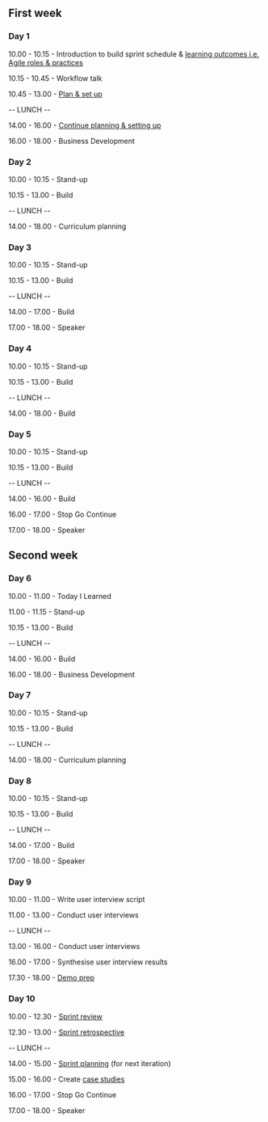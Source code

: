 ## First week
### Day 1
10.00 - 10.15 - Introduction to build sprint schedule & [learning outcomes i.e. Agile roles & practices](../learning-outcomes.md)

10.15 - 10.45 - Workflow talk

10.45 - 13.00 - [Plan & set up](./preparing-for-build-sprint.md)

-- LUNCH --

14.00 - 16.00 - [Continue planning & setting up](./preparing-for-build-sprint.md)

16.00 - 18.00 - Business Development

### Day 2
10.00 - 10.15 - Stand-up

10.15 - 13.00 - Build

-- LUNCH --

14.00 - 18.00 - Curriculum planning

### Day 3
10.00 - 10.15 - Stand-up

10.15 - 13.00 - Build

-- LUNCH --

14.00 - 17.00 - Build

17.00 - 18.00 - Speaker

### Day 4
10.00 - 10.15 - Stand-up

10.15 - 13.00 - Build

-- LUNCH --

14.00 - 18.00 - Build

### Day 5
10.00 - 10.15 - Stand-up

10.15 - 13.00 - Build

-- LUNCH --

14.00 - 16.00 - Build

16.00 - 17.00 - Stop Go Continue

17.00 - 18.00 - Speaker

## Second week
### Day 6
10.00 - 11.00 - Today I Learned

11.00 - 11.15 - Stand-up

10.15 - 13.00 - Build

-- LUNCH --

14.00 - 16.00 - Build

16.00 - 18.00 - Business Development

### Day 7
10.00 - 10.15 - Stand-up

10.15 - 13.00 - Build

-- LUNCH --

14.00 - 18.00 - Curriculum planning

### Day 8
10.00 - 10.15 - Stand-up

10.15 - 13.00 - Build

-- LUNCH --

14.00 - 17.00 - Build

17.00 - 18.00 - Speaker

### Day 9
10.00 - 11.00 - Write user interview script

11.00 - 13.00 - Conduct user interviews

-- LUNCH --

13.00 - 16.00 - Conduct user interviews

16.00 - 17.00 - Synthesise user interview results

17.30 - 18.00 - [Demo prep](https://github.com/dwyl/process-handbook#sprint-demo-prep)

### Day 10
10.00 - 12.30 - [Sprint review](https://github.com/dwyl/process-handbook#the-demo)

12.30 - 13.00 - [Sprint retrospective](https://github.com/dwyl/process-handbook#retrospective)

-- LUNCH --

14.00 - 15.00 - [Sprint planning](https://github.com/dwyl/process-handbook#sprint-planning) (for next iteration)

15.00 - 16.00 - Create [case studies](https://github.com/foundersandcoders/case-studies)

16.00 - 17.00 - Stop Go Continue

17.00 - 18.00 - Speaker
